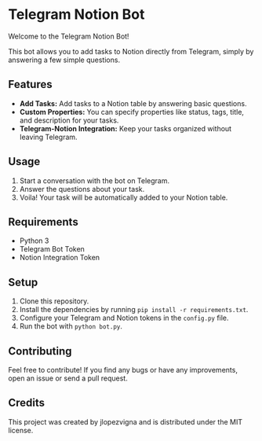 # Telegram Notion Bot

Welcome to the Telegram Notion Bot!

This bot allows you to add tasks to Notion directly from Telegram, simply by answering a few simple questions.

## Features

- **Add Tasks:** Add tasks to a Notion table by answering basic questions.
- **Custom Properties:** You can specify properties like status, tags, title, and description for your tasks.
- **Telegram-Notion Integration:** Keep your tasks organized without leaving Telegram.

## Usage

1. Start a conversation with the bot on Telegram.
2. Answer the questions about your task.
3. Voila! Your task will be automatically added to your Notion table.

## Requirements

- Python 3
- Telegram Bot Token
- Notion Integration Token

## Setup

1. Clone this repository.
2. Install the dependencies by running `pip install -r requirements.txt`.
3. Configure your Telegram and Notion tokens in the `config.py` file.
4. Run the bot with `python bot.py`.

## Contributing

Feel free to contribute! If you find any bugs or have any improvements, open an issue or send a pull request.

## Credits

This project was created by jlopezvigna and is distributed under the MIT license.

